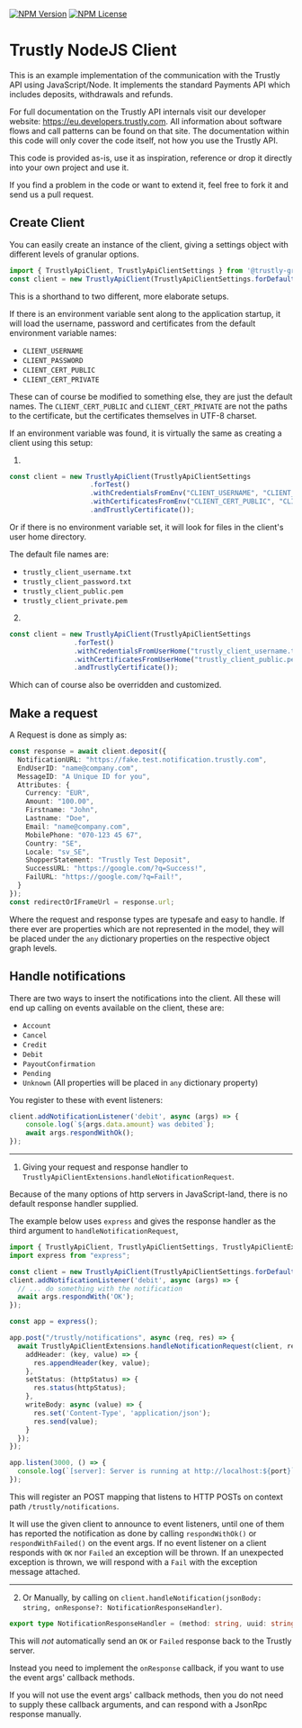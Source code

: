 
[![NPM Version](https://img.shields.io/npm/v/%40trustly-group%2Fclient)]()
[![NPM License](https://img.shields.io/github/license/trustly/trustly-client-js)](https://github.com/trustly/trustly-client-js/blob/master/LICENSE.md)

Trustly NodeJS Client
===================

This is an example implementation of the communication with the Trustly API using JavaScript/Node. It implements the standard Payments API which includes deposits, withdrawals and refunds.

For full documentation on the Trustly API internals visit our developer website: https://eu.developers.trustly.com. All information about software flows and call patterns can be found on that site. The documentation within this code will only cover the code itself, not how you use the Trustly API.

This code is provided as-is, use it as inspiration, reference or drop it directly into your own project and use it.

If you find a problem in the code or want to extend it, feel free to fork it and send us a pull request.

## Create Client

You can easily create an instance of the client, giving a settings object with different levels of granular options.

```TypeScript
import { TrustlyApiClient, TrustlyApiClientSettings } from '@trustly-group/client';
const client = new TrustlyApiClient(TrustlyApiClientSettings.forDefaultTest());
```

This is a shorthand to two different, more elaborate setups.

If there is an environment variable sent along to the application startup, it will load the username, password and certificates from the default environment variable names:

* `CLIENT_USERNAME`
* `CLIENT_PASSWORD`
* `CLIENT_CERT_PUBLIC`
* `CLIENT_CERT_PRIVATE`

These can of course be modified to something else, they are just the default names.
The `CLIENT_CERT_PUBLIC` and `CLIENT_CERT_PRIVATE` are not the paths to the certificate, but the certificates themselves in UTF-8 charset.

If an environment variable was found, it is virtually the same as creating a client using this setup:

1.
```TypeScript
const client = new TrustlyApiClient(TrustlyApiClientSettings
                    .forTest()
                    .withCredentialsFromEnv("CLIENT_USERNAME", "CLIENT_PASSWORD")
                    .withCertificatesFromEnv("CLIENT_CERT_PUBLIC", "CLIENT_CERT_PRIVATE")
                    .andTrustlyCertificate());
```

Or if there is no environment variable set, it will look for files in the client's user home directory.

The default file names are:

* `trustly_client_username.txt`
* `trustly_client_password.txt`
* `trustly_client_public.pem`
* `trustly_client_private.pem`

2.
```TypeScript
const client = new TrustlyApiClient(TrustlyApiClientSettings
                .forTest()
                .withCredentialsFromUserHome("trustly_client_username.txt", "trustly_client_password.txt")
                .withCertificatesFromUserHome("trustly_client_public.pem", "trustly_client_private.pem")
                .andTrustlyCertificate());
```

Which can of course also be overridden and customized.

## Make a request

A Request is done as simply as:

```TypeScript
const response = await client.deposit({
  NotificationURL: "https://fake.test.notification.trustly.com",
  EndUserID: "name@company.com",
  MessageID: "A Unique ID for you",
  Attributes: {
    Currency: "EUR",
    Amount: "100.00",
    Firstname: "John",
    Lastname: "Doe",
    Email: "name@company.com",
    MobilePhone: "070-123 45 67",
    Country: "SE",
    Locale: "sv_SE",
    ShopperStatement: "Trustly Test Deposit",
    SuccessURL: "https://google.com/?q=Success!",
    FailURL: "https://google.com/?q=Fail!",
  }
});
const redirectOrIFrameUrl = response.url;
```

Where the request and response types are typesafe and easy to handle. If there ever are properties which are not represented in the model, they will be placed under the `any` dictionary properties on the respective object graph levels.

## Handle notifications

There are two ways to insert the notifications into the client.
All these will end up calling on events available on the client, these are:

* `Account`
* `Cancel`
* `Credit`
* `Debit`
* `PayoutConfirmation`
* `Pending`
* `Unknown` (All properties will be placed in `any` dictionary property)

You register to these with event listeners:

```TypeScript
client.addNotificationListener('debit', async (args) => {
    console.log(`${args.data.amount} was debited`);
    await args.respondWithOk();
});
```

---

1. Giving your request and response handler to `TrustlyApiClientExtensions.handleNotificationRequest`.

Because of the many options of http servers in JavaScript-land, there is no default response handler supplied.

The example below uses `express` and gives the response handler as the third argument to `handleNotificationRequest`,

```TypeScript
import { TrustlyApiClient, TrustlyApiClientSettings, TrustlyApiClientExtensions } from '@trustly-group/client';
import express from "express";

const client = new TrustlyApiClient(TrustlyApiClientSettings.forDefaultProduction());
client.addNotificationListener('debit', async (args) => {
  // ... do something with the notification
  await args.respondWith('OK');
});

const app = express();

app.post("/trustly/notifications", async (req, res) => {
  await TrustlyApiClientExtensions.handleNotificationRequest(client, req.body, {
    addHeader: (key, value) => {
      res.appendHeader(key, value);
    },
    setStatus: (httpStatus) => {
      res.status(httpStatus);
    },
    writeBody: async (value) => {
      res.set('Content-Type', 'application/json');
      res.send(value);
    }
  });
});

app.listen(3000, () => {
  console.log(`[server]: Server is running at http://localhost:${port}`);
});
```

This will register an POST mapping that listens to HTTP POSTs on context path `/trustly/notifications`.

It will use the given client to announce to event listeners, until one of them has reported the notification as done by calling `respondWithOk()` or `respondWithFailed()` on the event args.
If no event listener on a client responds with `OK` nor `Failed` an exception will be thrown. If an unexpected exception is thrown, we will respond with a `Fail` with the exception message attached.

---

2. Or Manually, by calling on `client.handleNotification(jsonBody: string, onResponse?: NotificationResponseHandler)`.

```TypeScript
export type NotificationResponseHandler = (method: string, uuid: string, status: 'OK' | 'FAILED' | 'CONTINUE', message?: string) => Promise<void>;
```

This will *not* automatically send an `OK` or `Failed` response back to the Trustly server.

Instead you need to implement the `onResponse` callback, if you want to use the event args' callback methods.

If you will not use the event args' callback methods, then you do not need to supply these callback arguments, and can respond with a JsonRpc response manually.
